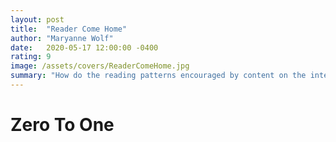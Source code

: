 ```yaml
---
layout: post
title:  "Reader Come Home"
author: "Maryanne Wolf"
date:   2020-05-17 12:00:00 -0400
rating: 9
image: /assets/covers/ReaderComeHome.jpg
summary: "How do the reading patterns encouraged by content on the internet affect our ability to focus when reading long-form? _Reader Come Home_ explores how the internet is changning how we read, focus, and grow in a world of blog posts and tweets. Marryanne Wolf explains what we're missing out on by dismissing books, and how detrimental it can be to the minds of our children. An excellent read for those wanting to combat the internet's preference for hot takes and click bait."
---
```


# Zero To One